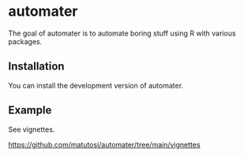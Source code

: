 
<!-- README.md is generated from README.Rmd. Please edit that file -->

# automater

<!-- badges: start -->
<!-- badges: end -->

The goal of automater is to automate boring stuff using R with various
packages.

## Installation

You can install the development version of automater.

## Example

See vignettes.

<https://github.com/matutosi/automater/tree/main/vignettes>

<!-- 
You'll still need to render `README.Rmd` regularly, to keep `README.md` up-to-date. 
`devtools::build_readme()` is handy for this. 
You could also use GitHub Actions to re-render `README.Rmd` every time you push. 
An example workflow can be found here: <https://github.com/r-lib/actions/tree/v1/examples>.
-->

